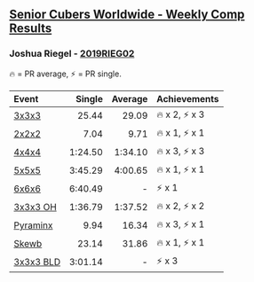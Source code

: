 <style>table {white-space: nowrap;}</style>

## [Senior Cubers Worldwide - Weekly Comp Results](/scw-comp/results/)
### Joshua Riegel - [2019RIEG02](https://www.worldcubeassociation.org/persons/2019RIEG02)

<span style="white-space: nowrap;">🔥 = PR average</span>, <span style="white-space: nowrap;">⚡ = PR single</span>.

| Event | Single | Average | Achievements|
| :-- | --: | --: | :-- |
| [3x3x3](333.md) | 25.44 | 29.09 | 🔥 x 2, ⚡ x 3 |
| [2x2x2](222.md) | 7.04 | 9.71 | 🔥 x 1, ⚡ x 1 |
| [4x4x4](444.md) | 1:24.50 | 1:34.10 | 🔥 x 3, ⚡ x 3 |
| [5x5x5](555.md) | 3:45.29 | 4:00.65 | 🔥 x 1, ⚡ x 1 |
| [6x6x6](666.md) | 6:40.49 | - | ⚡ x 1 |
| [3x3x3 OH](333oh.md) | 1:36.79 | 1:37.52 | 🔥 x 2, ⚡ x 2 |
| [Pyraminx](pyram.md) | 9.94 | 16.34 | 🔥 x 3, ⚡ x 1 |
| [Skewb](skewb.md) | 23.14 | 31.86 | 🔥 x 1, ⚡ x 1 |
| [3x3x3 BLD](333bf.md) | 3:01.14 | - | ⚡ x 3 |

<!-- Global site tag (gtag.js) - Google Analytics -->
<script async src="https://www.googletagmanager.com/gtag/js?id=UA-86348435-3"></script>
<script>window.dataLayer = window.dataLayer || []; function gtag() {dataLayer.push(arguments);} gtag('js', new Date()); gtag('config', 'UA-86348435-3');</script>

